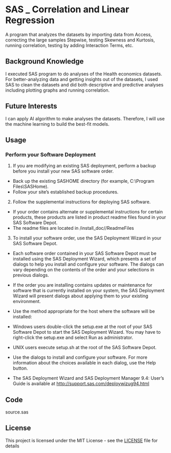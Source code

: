 # SAS _ Correlation and Linear Regression    

A program that analyzes the datasets by importing data from Access, correcting the large samples Stepwise, testing Skewness and Kurtosis, running correlation, testing by adding Interaction Terms, etc. 

## Background Knowledge
I executed SAS program to do analyses of the Health economics datasets. For better-analyzing data and getting insights out of the datasets, I used SAS to clean the datasets and did both descriptive and predictive analyses including plotting graphs and running correlation.

## Future Interests
I can apply AI algorithm to make analyses the datasets. Therefore, I will use the machine learning to build the best-fit models. 

## Usage

### Perform your Software Deployment

1. If you are modifying an existing SAS deployment, perform a backup before you install your new SAS software order.
- Back up the existing SASHOME directory (for example, C:\Program Files\SASHome).
- Follow your site’s established backup procedures.

2. Follow the supplemental instructions for deploying SAS software.
- If your order contains alternate or supplemental instructions for certain products, these products are listed in product readme files found in your SAS Software Depot.
- The readme files are located in <depot location>/install_doc/<ordernumber>/ReadmeFiles

3. To install your software order, use the SAS Deployment Wizard in your SAS Software Depot.
- Each software order contained in your SAS Software Depot must be installed using the SAS Deployment Wizard, which presents a set of dialogs to help you install and configure your software. The dialogs can vary depending on the contents of the order and your selections in previous dialogs.
- If the order you are installing contains updates or maintenance for software that is currently installed on your system, the SAS Deployment Wizard will present dialogs about applying them to your existing environment.

- Use the method appropriate for the host where the software will be installed:
- Windows users double-click the setup.exe at the root of your SAS Software Depot to start the SAS Deployment Wizard. You may have to right-click the setup.exe and select Run as administrator.
- UNIX users execute setup.sh at the root of the SAS Software Depot.
- Use the dialogs to install and configure your software. For more information about the choices available in each dialog, use the Help button.
- The SAS Deployment Wizard and SAS Deployment Manager 9.4: User’s Guide is available at http://support.sas.com/deploywizug94.html

## Code
source.sas

## License
This project is licensed under the MIT License - see the [LICENSE](LICENSE) file for details
